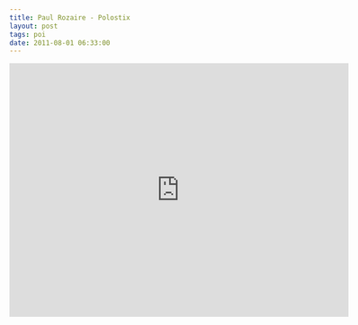 ```yaml
---
title: Paul Rozaire - Polostix
layout: post
tags: poi
date: 2011-08-01 06:33:00
---
```

<iframe width="603" height="452" src="https://www.youtube.com/embed/zFSBJ07Qj4M" frameborder="0" allowfullscreen="true"></iframe>
